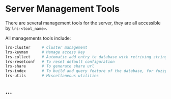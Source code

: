 
# Server Management Tools

There are several management tools for the server, they are all accessible by `lrs-<tool_name>`.  

All managements tools include:
```sh
lrs-cluster     # Cluster management
lrs-keyman      # Manage access key
lrs-collect     # Automatic add entry to database with retriving string
lrs-resetconf   # To reset default configuration
lrs-share       # To generate share url
lrs-index       # To build and query feature of the database, for fuzzy search
lrs-utils       # Miscellaneous utilities
```

## ...
